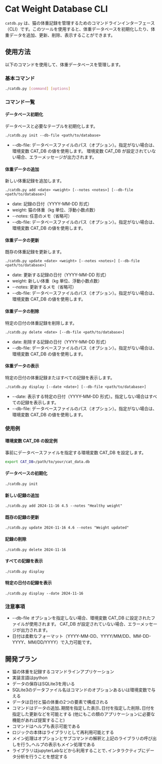 # Cat Weight Database CLI

`catdb.py` は、猫の体重記録を管理するためのコマンドラインインターフェース（CLI）です。このツールを使用すると、体重データベースを初期化したり、体重データを追加、更新、削除、表示することができます。

## 使用方法

以下のコマンドを使用して、体重データベースを管理します。

### 基本コマンド

```bash
./catdb.py [command] [options]
```

### コマンド一覧

#### データベース初期化

データベースと必要なテーブルを初期化します。

```
./catdb.py init --db-file <path/to/database>
```

- --db-file: データベースファイルのパス（オプション）。指定がない場合は、環境変数 CAT_DB の値を使用します。
環境変数 CAT_DB が設定されていない場合、エラーメッセージが出力されます。

#### 体重データの追加

新しい体重記録を追加します。

```
./catdb.py add <date> <weight> [--notes <notes>] [--db-file <path/to/database>]
```

-	date: 記録の日付（YYYY-MM-DD 形式）
-	weight: 猫の体重（kg 単位、浮動小数点数）
-	--notes: 任意のメモ（省略可）
-	--db-file: データベースファイルのパス（オプション）。指定がない場合は、環境変数 CAT_DB の値を使用します。

#### 体重データの更新

既存の体重記録を更新します。

```
./catdb.py update <date> <weight> [--notes <notes>] [--db-file <path/to/database>]
```

-	date: 更新する記録の日付（YYYY-MM-DD 形式）
-	weight: 新しい体重（kg 単位、浮動小数点数）
-	--notes: 更新するメモ（省略可）
-	--db-file: データベースファイルのパス（オプション）。指定がない場合は、環境変数 CAT_DB の値を使用します。


#### 体重データの削除

特定の日付の体重記録を削除します。

```
./catdb.py delete <date> [--db-file <path/to/database>]
```


- date: 削除する記録の日付（YYYY-MM-DD 形式）
-	--db-file: データベースファイルのパス（オプション）。指定がない場合は、環境変数 CAT_DB の値を使用します。


####	体重データの表示

特定の日付の体重記録またはすべての記録を表示します。

```
./catdb.py display [--date <date>] [--db-file <path/to/database>]
```

-	--date: 表示する特定の日付（YYYY-MM-DD 形式）。指定しない場合はすべての記録を表示します。
-	--db-file: データベースファイルのパス（オプション）。指定がない場合は、環境変数 CAT_DB の値を使用します。

### 使用例

#### 環境変数 CAT_DB の設定例

事前にデータベースファイルを指定する環境変数 CAT_DB を設定します。

```bash
export CAT_DB=/path/to/your/cat_data.db
```

#### データベースの初期化

```
./catdb.py init
```

#### 新しい記録の追加

```
./catdb.py add 2024-11-16 4.5 --notes "Healthy weight"
```

#### 既存の記録の更新

```
./catdb.py update 2024-11-16 4.6 --notes "Weight updated"
```

#### 記録の削除

```
./catdb.py delete 2024-11-16
```

#### すべての記録を表示

```
./catdb.py display
```

#### 特定の日付の記録を表示

```
./catdb.py display --date 2024-11-16
```

### 注意事項

-	--db-file オプションを指定しない場合、環境変数 CAT_DB に設定されたファイルが使用されます。
    CAT_DB が設定されていない場合、エラーメッセージが出力されます。
-	日付は柔軟なフォーマット（YYYY-MM-DD、YYYY/MM/DD、MM-DD-YYYY、MM/DD/YYYY）で入力可能です。

## 開発プラン

- 猫の体重を記録するコマンドラインアプリケーション
- 実装言語はpython
- データの保存はSQLite3を用いる
- SQLite3のデータファイル名はコマンドのオプションあるいは環境変数で与える
- データは日付と猫の体重の2つの要素で構成される
- コマンドはデータの追加､期間を指定した表示､日付を指定した削除､日付を指定した更新などを可能とする (他にもこの類のアプリケーションに必要な機能があれば提案すること)
- コマンドはヘルプも表示可能である
- ロジックの本体はライブラリとして再利用可能とする
- メイン処理はオプションとサブコマンドの解釈と上記のライブラリの呼び出しを行う｡ヘルプの表示もメイン処理である
- ライブラリはjupyterLabなどから利用することで､インタラクティブにデータ分析を行うことを想定する




